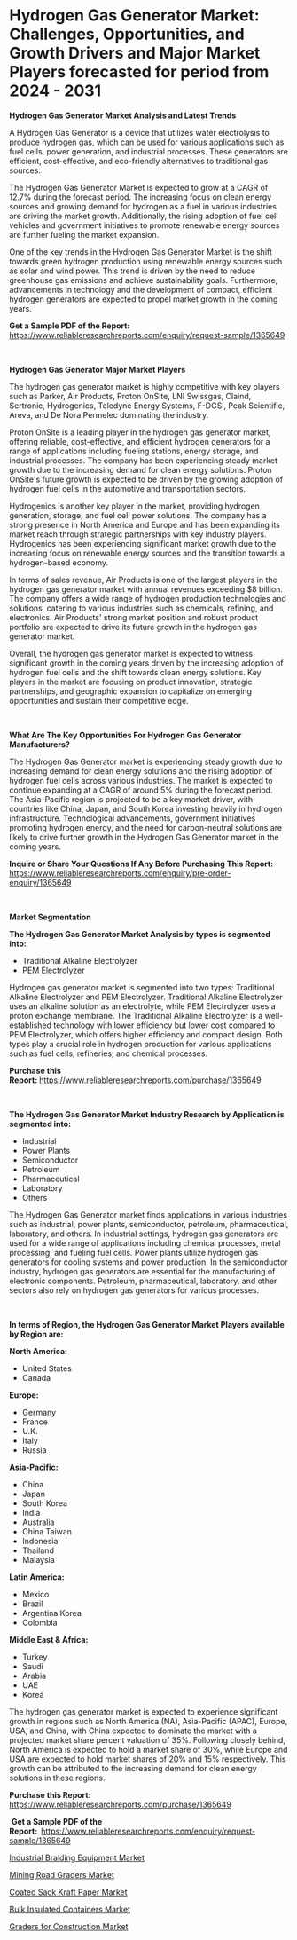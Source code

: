 <p><h1>Hydrogen Gas Generator Market: Challenges, Opportunities, and Growth Drivers and Major Market Players forecasted for period from 2024 - 2031</h1></p><p><strong>Hydrogen Gas Generator Market Analysis and Latest Trends</strong></p>
<p><p>A Hydrogen Gas Generator is a device that utilizes water electrolysis to produce hydrogen gas, which can be used for various applications such as fuel cells, power generation, and industrial processes. These generators are efficient, cost-effective, and eco-friendly alternatives to traditional gas sources.</p><p>The Hydrogen Gas Generator Market is expected to grow at a CAGR of 12.7% during the forecast period. The increasing focus on clean energy sources and growing demand for hydrogen as a fuel in various industries are driving the market growth. Additionally, the rising adoption of fuel cell vehicles and government initiatives to promote renewable energy sources are further fueling the market expansion.</p><p>One of the key trends in the Hydrogen Gas Generator Market is the shift towards green hydrogen production using renewable energy sources such as solar and wind power. This trend is driven by the need to reduce greenhouse gas emissions and achieve sustainability goals. Furthermore, advancements in technology and the development of compact, efficient hydrogen generators are expected to propel market growth in the coming years.</p></p>
<p><strong>Get a Sample PDF of the Report:&nbsp;</strong> <a href="https://www.reliableresearchreports.com/enquiry/request-sample/1365649">https://www.reliableresearchreports.com/enquiry/request-sample/1365649</a></p>
<p>&nbsp;</p>
<p><strong>Hydrogen Gas Generator Major Market Players</strong></p>
<p><p>The hydrogen gas generator market is highly competitive with key players such as Parker, Air Products, Proton OnSite, LNI Swissgas, Claind, Sertronic, Hydrogenics, Teledyne Energy Systems, F-DGSi, Peak Scientific, Areva, and De Nora Permelec dominating the industry.</p><p>Proton OnSite is a leading player in the hydrogen gas generator market, offering reliable, cost-effective, and efficient hydrogen generators for a range of applications including fueling stations, energy storage, and industrial processes. The company has been experiencing steady market growth due to the increasing demand for clean energy solutions. Proton OnSite's future growth is expected to be driven by the growing adoption of hydrogen fuel cells in the automotive and transportation sectors.</p><p>Hydrogenics is another key player in the market, providing hydrogen generation, storage, and fuel cell power solutions. The company has a strong presence in North America and Europe and has been expanding its market reach through strategic partnerships with key industry players. Hydrogenics has been experiencing significant market growth due to the increasing focus on renewable energy sources and the transition towards a hydrogen-based economy.</p><p>In terms of sales revenue, Air Products is one of the largest players in the hydrogen gas generator market with annual revenues exceeding $8 billion. The company offers a wide range of hydrogen production technologies and solutions, catering to various industries such as chemicals, refining, and electronics. Air Products' strong market position and robust product portfolio are expected to drive its future growth in the hydrogen gas generator market.</p><p>Overall, the hydrogen gas generator market is expected to witness significant growth in the coming years driven by the increasing adoption of hydrogen fuel cells and the shift towards clean energy solutions. Key players in the market are focusing on product innovation, strategic partnerships, and geographic expansion to capitalize on emerging opportunities and sustain their competitive edge.</p></p>
<p>&nbsp;</p>
<p><strong>What Are The Key Opportunities For Hydrogen Gas Generator Manufacturers?</strong></p>
<p><p>The Hydrogen Gas Generator market is experiencing steady growth due to increasing demand for clean energy solutions and the rising adoption of hydrogen fuel cells across various industries. The market is expected to continue expanding at a CAGR of around 5% during the forecast period. The Asia-Pacific region is projected to be a key market driver, with countries like China, Japan, and South Korea investing heavily in hydrogen infrastructure. Technological advancements, government initiatives promoting hydrogen energy, and the need for carbon-neutral solutions are likely to drive further growth in the Hydrogen Gas Generator market in the coming years.</p></p>
<p><strong>Inquire or Share Your Questions If Any Before Purchasing This Report:</strong> <a href="https://www.reliableresearchreports.com/enquiry/pre-order-enquiry/1365649">https://www.reliableresearchreports.com/enquiry/pre-order-enquiry/1365649</a></p>
<p>&nbsp;</p>
<p><strong>Market Segmentation</strong></p>
<p><strong>The Hydrogen Gas Generator Market Analysis by types is segmented into:</strong></p>
<p><ul><li>Traditional Alkaline Electrolyzer</li><li>PEM Electrolyzer</li></ul></p>
<p><p>Hydrogen gas generator market is segmented into two types: Traditional Alkaline Electrolyzer and PEM Electrolyzer. Traditional Alkaline Electrolyzer uses an alkaline solution as an electrolyte, while PEM Electrolyzer uses a proton exchange membrane. The Traditional Alkaline Electrolyzer is a well-established technology with lower efficiency but lower cost compared to PEM Electrolyzer, which offers higher efficiency and compact design. Both types play a crucial role in hydrogen production for various applications such as fuel cells, refineries, and chemical processes.</p></p>
<p><strong>Purchase this Report:&nbsp;</strong><a href="https://www.reliableresearchreports.com/purchase/1365649">https://www.reliableresearchreports.com/purchase/1365649</a></p>
<p>&nbsp;</p>
<p><strong>The Hydrogen Gas Generator Market Industry Research by Application is segmented into:</strong></p>
<p><ul><li>Industrial</li><li>Power Plants</li><li>Semiconductor</li><li>Petroleum</li><li>Pharmaceutical</li><li>Laboratory</li><li>Others</li></ul></p>
<p><p>The Hydrogen Gas Generator market finds applications in various industries such as industrial, power plants, semiconductor, petroleum, pharmaceutical, laboratory, and others. In industrial settings, hydrogen gas generators are used for a wide range of applications including chemical processes, metal processing, and fueling fuel cells. Power plants utilize hydrogen gas generators for cooling systems and power production. In the semiconductor industry, hydrogen gas generators are essential for the manufacturing of electronic components. Petroleum, pharmaceutical, laboratory, and other sectors also rely on hydrogen gas generators for various processes.</p></p>
<p>&nbsp;</p>
<p><strong>In terms of Region, the Hydrogen Gas Generator Market Players available by Region are:</strong></p>
<p>
    <p> <strong> North America: </strong>
        <ul>
            <li>United States</li>
            <li>Canada</li>
        </ul>
        </p> 
    <p> <strong> Europe: </strong>
        <ul>
            <li>Germany</li>
            <li>France</li>
            <li>U.K.</li>
            <li>Italy</li>
            <li>Russia</li>
        </ul>
        </p> 
    <p> <strong> Asia-Pacific: </strong>
        <ul>
            <li>China</li>
            <li>Japan</li>
            <li>South Korea</li>
            <li>India</li>
            <li>Australia</li>
            <li>China Taiwan</li>
            <li>Indonesia</li>
            <li>Thailand</li>
            <li>Malaysia</li>
        </ul>
        </p> 
    <p> <strong> Latin America: </strong>
        <ul>
            <li>Mexico</li>
            <li>Brazil</li>
            <li>Argentina Korea</li>
            <li>Colombia</li>
        </ul>
        </p> 
    <p> <strong> Middle East & Africa: </strong>
        <ul>
            <li>Turkey</li>
            <li>Saudi</li>
            <li>Arabia</li>
            <li>UAE</li>
            <li>Korea</li>
        </ul>
    </p>
    </p>
<p><p>The hydrogen gas generator market is expected to experience significant growth in regions such as North America (NA), Asia-Pacific (APAC), Europe, USA, and China, with China expected to dominate the market with a projected market share percent valuation of 35%. Following closely behind, North America is expected to hold a market share of 30%, while Europe and USA are expected to hold market shares of 20% and 15% respectively. This growth can be attributed to the increasing demand for clean energy solutions in these regions.</p></p>
<p><strong>Purchase this Report: </strong><a href="https://www.reliableresearchreports.com/purchase/1365649">https://www.reliableresearchreports.com/purchase/1365649</a></p>
<p>&nbsp;<strong>Get a Sample PDF of the Report:&nbsp;&nbsp;</strong><a href="https://www.reliableresearchreports.com/enquiry/request-sample/1365649">https://www.reliableresearchreports.com/enquiry/request-sample/1365649</a></p>
<p><strong></strong></p>
<p><p><a href="https://medium.com/@mildredlawson1937/industrial-braiding-equipment-market-research-report-its-history-and-forecast-2024-to-2031-d88e5dbd454e">Industrial Braiding Equipment Market</a></p><p><a href="https://medium.com/@shirleysullivan73/mining-road-graders-market-the-key-to-successful-business-strategy-forecast-till-2031-5edced01d710">Mining Road Graders Market</a></p><p><a href="https://github.com/Sarissaschmalingtr6fz2739/Market-Research-Report-List-1/blob/main/coated-sack-kraft-paper-market.md">Coated Sack Kraft Paper Market</a></p><p><a href="https://github.com/BryceTownsendr/Market-Research-Report-List-3/blob/main/bulk-insulated-containers-market.md">Bulk Insulated Containers Market</a></p><p><a href="https://medium.com/@shirleysullivan73/graders-for-construction-market-insight-market-trends-growth-forecasted-from-2024-to-2031-8b0a2ee0b64d">Graders for Construction Market</a></p></p>